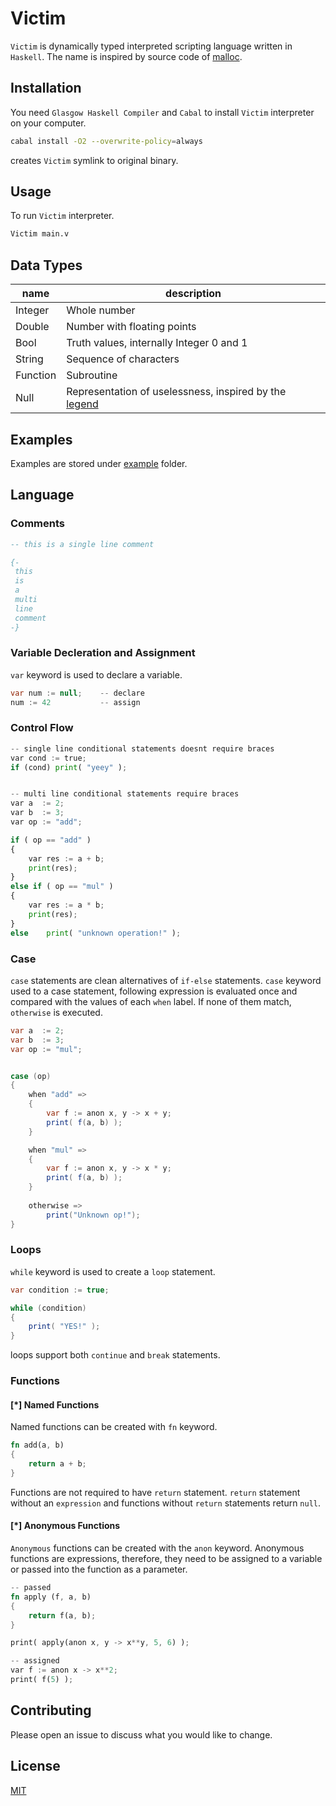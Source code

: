 # **Victim**

`Victim` is dynamically typed interpreted scripting language written in `Haskell`. The name is inspired by source code of [malloc](https://code.woboq.org/userspace/glibc/malloc/malloc.c.html#3038).

## **Installation**

You need `Glasgow Haskell Compiler` and `Cabal` to install `Victim` interpreter on your computer.

```bash
cabal install -O2 --overwrite-policy=always 
```
creates `Victim` symlink to original binary.

## **Usage**
To run `Victim` interpreter.
```sh
Victim main.v
```

## **Data Types**

| name     | description                                |
| -------- | ------------------------------------------ |
| Integer  | Whole number                               | 
| Double   | Number with floating points                |
| Bool     | Truth values, internally Integer 0 and 1   |
| String   | Sequence of characters                     |
| Function | Subroutine                                 |
| Null     | Representation of uselessness, inspired by the [legend](https://en.wikipedia.org/wiki/JavaScript) |

## **Examples**
Examples are stored under [example](https://github.com/Sekomer/Victim/tree/main/examples) folder.

## **Language**

### **Comments**
```Haskell
-- this is a single line comment

{-
 this
 is
 a
 multi
 line
 comment
-}
```
### **Variable Decleration and Assignment**
`var` keyword is used to declare a variable.
```csharp
var num := null;    -- declare
num := 42           -- assign
```

### **Control Flow**
```python
-- single line conditional statements doesnt require braces
var cond := true;
if (cond) print( "yeey" );


-- multi line conditional statements require braces
var a  := 2;
var b  := 3;
var op := "add";

if ( op == "add" )
{
    var res := a + b;
    print(res);
}
else if ( op == "mul" )
{
    var res := a * b;
    print(res);
}
else    print( "unknown operation!" );

```

### **Case**
`case` statements are clean alternatives of `if-else` statements. `case` keyword used to a case statement, following expression is evaluated once and compared with the values of each `when` label. If none of them match, `otherwise` is executed.

```cs
var a  := 2;
var b  := 3;
var op := "mul";


case (op)
{
    when "add" =>
    {
        var f := anon x, y -> x + y;
        print( f(a, b) );
    }

    when "mul" =>
    {
        var f := anon x, y -> x * y;
        print( f(a, b) );
    }
    
    otherwise =>
        print("Unknown op!");
}
```

### **Loops**
`while` keyword is used to create a `loop` statement.
```cs
var condition := true;

while (condition)
{
    print( "YES!" );
}
```
loops support both `continue` and `break` statements.

### **Functions**

#### **[*] Named Functions** 

Named functions can be created with `fn` keyword. 
```rust
fn add(a, b)
{
    return a + b;
}
```
Functions are not required to have `return` statement. `return` statement without an `expression` and functions without `return` statements return `null`.

#### **[*] Anonymous Functions** 
`Anonymous` functions can be created with the `anon` keyword. Anonymous functions are expressions, therefore, they need to be assigned to a variable or passed into the function as a parameter.

```rust
-- passed
fn apply (f, a, b)
{
    return f(a, b);
}

print( apply(anon x, y -> x**y, 5, 6) );
```

```rust
-- assigned
var f := anon x -> x**2;
print( f(5) );
```

## **Contributing**
Please open an issue to discuss what you would like to change.


## **License**
[MIT](https://choosealicense.com/licenses/mit/)